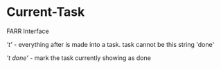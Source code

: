# Current-Task

FARR Interface

*'t'* - everything after is made into a task. task cannot be this string 'done'

*'t done'* - mark the task currently showing as done
